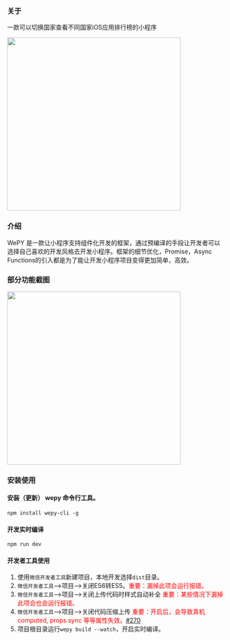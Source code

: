 ### 关于

一款可以切换国家查看不同国家iOS应用排行榜的小程序

<img src="https://github.com/szpnygo/wepy_ios_top/blob/master/qr.jpg" width="400"/> 

### 介绍

WePY 是一款让小程序支持组件化开发的框架，通过预编译的手段让开发者可以选择自己喜欢的开发风格去开发小程序。框架的细节优化，Promise，Async Functions的引入都是为了能让开发小程序项目变得更加简单，高效。

### 部分功能截图

<img src="https://github.com/szpnygo/wepy_ios_top/blob/master/screen.png" width="400"/> 

### 安装使用

#### 安装（更新） wepy 命令行工具。

```console
npm install wepy-cli -g
```

#### 开发实时编译

```console
npm run dev
```

#### 开发者工具使用

1. 使用`微信开发者工具`新建项目，本地开发选择`dist`目录。
2. `微信开发者工具`-->项目-->关闭ES6转ES5。<font style="color:red">重要：漏掉此项会运行报错。</font>
3. `微信开发者工具`-->项目-->关闭上传代码时样式自动补全 <font style="color:red">重要：某些情况下漏掉此项会也会运行报错。</font>
4. `微信开发者工具`-->项目-->关闭代码压缩上传 <font style="color:red">重要：开启后，会导致真机computed, props.sync 等等属性失效。[#270](https://github.com/wepyjs/wepy/issues/270)</font>
5. 项目根目录运行`wepy build --watch`，开启实时编译。
